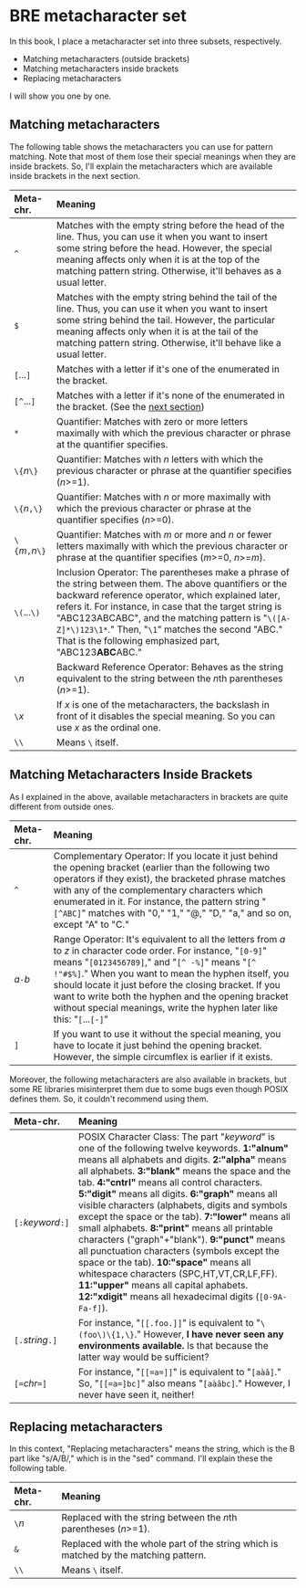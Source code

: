 # BRE metacharacter set

In this book, I place a metacharacter set into three subsets, respectively.

* Matching metacharacters (outside brackets)
* Matching metacharacters inside brackets
* Replacing metacharacters

I will show you one by one.


## Matching metacharacters

The following table shows the metacharacters you can use for pattern matching. Note that most of them lose their special meanings when they are inside brackets. So, I'll explain the metacharacters which are available inside brackets in the next section.

| Meta-chr.         | Meaning                                     |
| :---              | :---                                        |
| `^`               | Matches with the empty string before the head of the line. Thus, you can use it when you want to insert some string before the head. However, the special meaning affects only when it is at the top of the matching pattern string. Otherwise, it'll behaves as a usual letter. |
| `$`               | Matches with the empty string behind the tail of the line. Thus, you can use it when you want to insert some string behind the tail. However, the particular meaning affects only when it is at the tail of the matching pattern string. Otherwise, it'll behave like a usual letter. |
| `[`...`]`         | Matches with a letter if it's one of the enumerated in the bracket. |
| `[^`...`]`        | Matches with a letter if it's none of the enumerated in the bracket. (See the [next section](#Matching-Metacharacters-Inside-Brackets)) |
| `*`               | Quantifier: Matches with zero or more letters maximally with which the previous character or phrase at the quantifier specifies. |
| `\{`*n*`\}`       | Quantifier: Matches with *n* letters with which the previous character or phrase at the quantifier specifies (*n*>=1). |
| `\{`*n*`,\}`      | Quantifier: Matches with *n* or more maximally with which the previous character or phrase at the quantifier specifies (*n*>=0). |
| `\{`*m*`,`*n*`\}` | Quantifier: Matches with *m* or more and *n* or fewer letters maximally with which the previous character or phrase at the quantifier specifies (*m*>=0, *n*>=*m*). |
| `\(`...`\)`       | Inclusion Operator: The parentheses make a phrase of the string between them. The above quantifiers or the backward reference operator, which explained later, refers it. For instance, in case that the target string is "ABC123ABCABC", and the matching pattern is "`\([A-Z]*\)123\1*`." Then, "`\1`" matches the second "ABC." That is the following emphasized part, "ABC123**ABC**ABC." |
| `\`*n*            | Backward Reference Operator: Behaves as the string equivalent to the string between the *n*th parentheses (*n*>=1). |
| `\`*x*            | If *x* is one of the metacharacters, the backslash in front of it disables the special meaning. So you can use *x* as the ordinal one. |
| `\\`              | Means `\` itself. |


## Matching Metacharacters Inside Brackets

As I explained in the above, available metacharacters in brackets are quite different from outside ones.

| Meta-chr.         | Meaning                                     |
| :---              | :---                                        |
| `^`               | Complementary Operator: If you locate it just behind the opening bracket (earlier than the following two operators if they exist), the bracketed phrase matches with any of the complementary characters which enumerated in it. For instance, the pattern string "`[^ABC]`" matches with "0," "1," "@," "D," "a," and so on, except "A" to "C." |
| *a*`-`*b*         | Range Operator: It's equivalent to all the letters from *a* to *z* in character code order. For instance, "`[0-9]`" means "`[0123456789]`," and "`[^ -%]`" means "`[^ !"#$%]`." When you want to mean the hyphen itself, you should locate it just before the closing bracket. If you want to write both the hyphen and the opening bracket without special meanings, write the hyphen later like this: "`[`...`[-]`"  |
| `]`               | If you want to use it without the special meaning, you have to locate it just behind the opening bracket. However, the simple circumflex is earlier if it exists. |

Moreover, the following metacharacters are also available in brackets, but some RE libraries misinterpret them due to some bugs even though POSIX defines them. So, it couldn't recommend using them.

| Meta-chr.         | Meaning                                     |
| :---              | :---                                        |
| `[:`*keyword*`:]` | POSIX Character Class: The part "*keyword*" is one of the following twelve keywords. **1:"alnum"** means all alphabets and digits. **2:"alpha"** means all alphabets. **3:"blank"** means the space and the tab. **4:"cntrl"** means all control characters. **5:"digit"** means all digits. **6:"graph"** means all visible characters (alphabets, digits and symbols except the space or the tab). **7:"lower"** means all small alphabets. **8:"print"** means all printable characters ("graph"+"blank"). **9:"punct"** means all punctuation characters (symbols except the space or the tab). **10:"space"** means all whitespace characters (SPC,HT,VT,CR,LF,FF). **11:"upper"** means all capital aphabets. **12:"xdigit"** means all hexadecimal digits (`[0-9A-Fa-f]`). |
| `[.`*string*`.]`  | For instance, "`[[.foo.]]`" is equivalent to "`\(foo\)\{1,\}`." However, **I have never seen any environments available.** Is that because the latter way would be sufficient? |
| `[=`*chr*`=]`     | For instance, "`[[=a=]]`" is equivalent to "`[aàâ]`." So, "`[[=a=]bc]`" also means "`[aàâbc]`." However, I never have seen it, neither! |


## Replacing metacharacters

In this context, "Replacing metacharacters" means the string, which is the B part like "s/A/B/," which is in the "sed" command. I'll explain these the following table.

| Meta-chr.         | Meaning                                     |
| :---              | :---                                        |
| `\`*n*            | Replaced with the string between the *n*th parentheses (*n*>=1). |
| `&`               | Replaced with the whole part of the string which is matched by the matching pattern. |
| `\\`              | Means `\` itself. |

